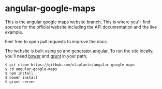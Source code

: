 angular-google-maps
===================

This is the angular google maps website branch. This is where you'll find sources for the official 
website including the API documentation and the live example.

Feel free to open pull requests to improve the docs.

The website is built using [yo](http://yeoman.io/) and [generator-angular](https://github.com/yeoman/generator-angular). To run the site locally, you'll need [bower](http://bower.io/) and [grunt](http://gruntjs.com/) in your path;

```
$ git clone https://github.com/nlaplante/angular-google-maps
$ cd angular-google-maps
$ npm install 
$ bower install
$ grunt server
```
